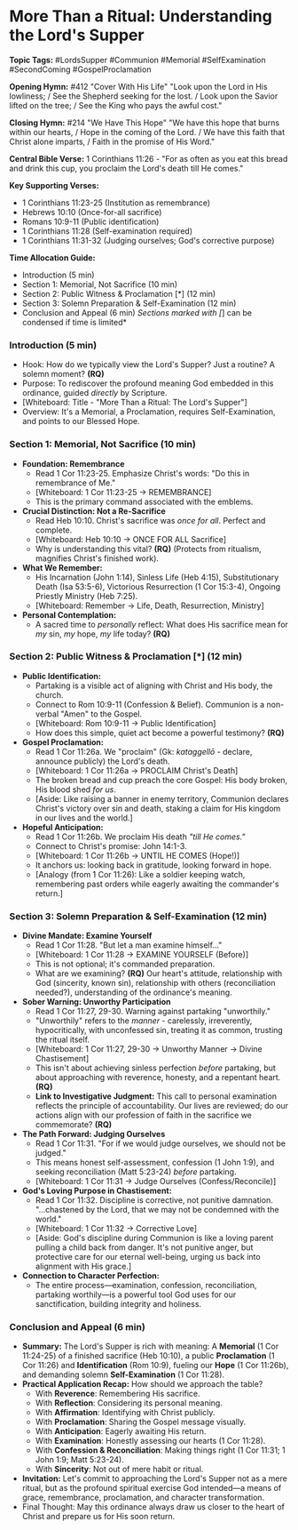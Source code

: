 # More Than a Ritual: Understanding the Lord's Supper

**Topic Tags:** #LordsSupper #Communion #Memorial #SelfExamination #SecondComing
#GospelProclamation

**Opening Hymn:** #412 "Cover With His Life" "Look upon the Lord in His
lowliness; / See the Shepherd seeking for the lost. / Look upon the Savior
lifted on the tree; / See the King who pays the awful cost."

**Closing Hymn:** #214 "We Have This Hope" "We have this hope that burns within
our hearts, / Hope in the coming of the Lord. / We have this faith that Christ
alone imparts, / Faith in the promise of His Word."

**Central Bible Verse:** 1 Corinthians 11:26 - "For as often as you eat this
bread and drink this cup, you proclaim the Lord's death till He comes."

**Key Supporting Verses:**

- 1 Corinthians 11:23-25 (Institution as remembrance)
- Hebrews 10:10 (Once-for-all sacrifice)
- Romans 10:9-11 (Public identification)
- 1 Corinthians 11:28 (Self-examination required)
- 1 Corinthians 11:31-32 (Judging ourselves; God's corrective purpose)

**Time Allocation Guide:**

- Introduction (5 min)
- Section 1: Memorial, Not Sacrifice (10 min)
- Section 2: Public Witness & Proclamation [*] (12 min)
- Section 3: Solemn Preparation & Self-Examination (12 min)
- Conclusion and Appeal (6 min) _Sections marked with [_] can be condensed if
  time is limited\*

### Introduction (5 min)

- Hook: How do we typically view the Lord's Supper? Just a routine? A solemn
  moment? **(RQ)**
- Purpose: To rediscover the profound meaning God embedded in this ordinance,
  guided _directly_ by Scripture.
- [Whiteboard: Title - "More Than a Ritual: The Lord's Supper"]
- Overview: It's a Memorial, a Proclamation, requires Self-Examination, and
  points to our Blessed Hope.

### Section 1: Memorial, Not Sacrifice (10 min)

- **Foundation: Remembrance**
  - Read 1 Cor 11:23-25. Emphasize Christ's words: "Do this in remembrance of
    Me."
  - [Whiteboard: 1 Cor 11:23-25 -> REMEMBRANCE]
  - This is the primary command associated with the emblems.
- **Crucial Distinction: Not a Re-Sacrifice**
  - Read Heb 10:10. Christ's sacrifice was _once for all_. Perfect and complete.
  - [Whiteboard: Heb 10:10 -> ONCE FOR ALL Sacrifice]
  - Why is understanding this vital? **(RQ)** (Protects from ritualism,
    magnifies Christ's finished work).
- **What We Remember:**
  - His Incarnation (John 1:14), Sinless Life (Heb 4:15), Substitutionary Death
    (Isa 53:5-6), Victorious Resurrection (1 Cor 15:3-4), Ongoing Priestly
    Ministry (Heb 7:25).
  - [Whiteboard: Remember -> Life, Death, Resurrection, Ministry]
- **Personal Contemplation:**
  - A sacred time to _personally_ reflect: What does His sacrifice mean for _my_
    sin, _my_ hope, _my_ life today? **(RQ)**

### Section 2: Public Witness & Proclamation [*] (12 min)

- **Public Identification:**
  - Partaking is a visible act of aligning with Christ and His body, the church.
  - Connect to Rom 10:9-11 (Confession & Belief). Communion is a non-verbal
    "Amen" to the Gospel.
  - [Whiteboard: Rom 10:9-11 -> Public Identification]
  - How does this simple, quiet act become a powerful testimony? **(RQ)**
- **Gospel Proclamation:**
  - Read 1 Cor 11:26a. We "proclaim" (Gk: _kataggellō_ - declare, announce
    publicly) the Lord's death.
  - [Whiteboard: 1 Cor 11:26a -> PROCLAIM Christ's Death]
  - The broken bread and cup preach the core Gospel: His body broken, His blood
    shed _for us_.
  - [Aside: Like raising a banner in enemy territory, Communion declares
    Christ's victory over sin and death, staking a claim for His kingdom in our
    lives and the world.]
- **Hopeful Anticipation:**
  - Read 1 Cor 11:26b. We proclaim His death _"till He comes."_
  - Connect to Christ's promise: John 14:1-3.
  - [Whiteboard: 1 Cor 11:26b -> UNTIL HE COMES (Hope!)]
  - It anchors us: looking back in gratitude, looking forward in hope.
  - [Analogy (from 1 Cor 11:26): Like a soldier keeping watch, remembering past
    orders while eagerly awaiting the commander's return.]

### Section 3: Solemn Preparation & Self-Examination (12 min)

- **Divine Mandate: Examine Yourself**
  - Read 1 Cor 11:28. "But let a man examine himself..."
  - [Whiteboard: 1 Cor 11:28 -> EXAMINE YOURSELF (Before)]
  - This is not optional; it's commanded preparation.
  - What are we examining? **(RQ)** Our heart's attitude, relationship with God
    (sincerity, known sin), relationship with others (reconciliation needed?),
    understanding of the ordinance's meaning.
- **Sober Warning: Unworthy Participation**
  - Read 1 Cor 11:27, 29-30. Warning against partaking "unworthily."
  - "Unworthily" refers to the _manner_ - carelessly, irreverently,
    hypocritically, with unconfessed sin, treating it as common, trusting the
    ritual itself.
  - [Whiteboard: 1 Cor 11:27, 29-30 -> Unworthy Manner -> Divine Chastisement]
  - This isn't about achieving sinless perfection _before_ partaking, but about
    approaching with reverence, honesty, and a repentant heart. **(RQ)**
  - **Link to Investigative Judgment:** This call to personal examination
    reflects the principle of accountability. Our lives are reviewed; do our
    actions align with our profession of faith in the sacrifice we commemorate?
    **(RQ)**
- **The Path Forward: Judging Ourselves**
  - Read 1 Cor 11:31. "For if we would judge ourselves, we should not be
    judged."
  - This means honest self-assessment, confession (1 John 1:9), and seeking
    reconciliation (Matt 5:23-24) _before_ partaking.
  - [Whiteboard: 1 Cor 11:31 -> Judge Ourselves (Confess/Reconcile)]
- **God's Loving Purpose in Chastisement:**
  - Read 1 Cor 11:32. Discipline is corrective, not punitive damnation.
    "...chastened by the Lord, that we may not be condemned with the world."
  - [Whiteboard: 1 Cor 11:32 -> Corrective Love]
  - [Aside: God's discipline during Communion is like a loving parent pulling a
    child back from danger. It's not punitive anger, but protective care for our
    eternal well-being, urging us back into alignment with His grace.]
- **Connection to Character Perfection:**
  - The entire process—examination, confession, reconciliation, partaking
    worthily—is a powerful tool God uses for our sanctification, building
    integrity and holiness.

### Conclusion and Appeal (6 min)

- **Summary:** The Lord's Supper is rich with meaning: A **Memorial** (1 Cor
  11:24-25) of a finished sacrifice (Heb 10:10), a public **Proclamation** (1
  Cor 11:26) and **Identification** (Rom 10:9), fueling our **Hope** (1 Cor
  11:26b), and demanding solemn **Self-Examination** (1 Cor 11:28).
- **Practical Application Recap:** How should we approach the table?
  - With **Reverence**: Remembering His sacrifice.
  - With **Reflection**: Considering its personal meaning.
  - With **Affirmation**: Identifying with Christ publicly.
  - With **Proclamation**: Sharing the Gospel message visually.
  - With **Anticipation**: Eagerly awaiting His return.
  - With **Examination**: Honestly assessing our hearts (1 Cor 11:28).
  - With **Confession & Reconciliation**: Making things right (1 Cor 11:31; 1
    John 1:9; Matt 5:23-24).
  - With **Sincerity**: Not out of mere habit or ritual.
- **Invitation:** Let's commit to approaching the Lord's Supper not as a mere
  ritual, but as the profound spiritual exercise God intended—a means of grace,
  remembrance, proclamation, and character transformation.
- Final Thought: May this ordinance always draw us closer to the heart of Christ
  and prepare us for His soon return.
